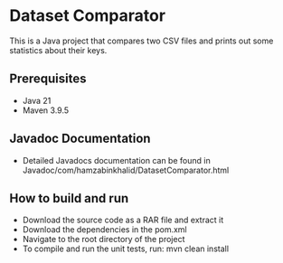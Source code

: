 # Dataset Comparator

This is a Java project that compares two CSV files and prints out some statistics about their keys.

## Prerequisites

- Java 21
- Maven 3.9.5

## Javadoc Documentation
- Detailed Javadocs documentation can be found in Javadoc/com/hamzabinkhalid/DatasetComparator.html

## How to build and run

- Download the source code as a RAR file and extract it
- Download the dependencies in the pom.xml
- Navigate to the root directory of the project
- To compile and run the unit tests, run: mvn clean install
